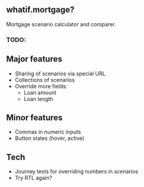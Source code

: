 ## whatif.mortgage?

Mortgage scenario calculator and comparer.

### TODO:

## Major features

- Sharing of scenarios via special URL
- Collections of scenarios
- Override more fields:
  - Loan amount
  - Loan length

## Minor features

- Commas in numeric inputs
- Button states (hover, active)

## Tech

- Journey tests for overriding numbers in scenarios
- Try RTL again?
